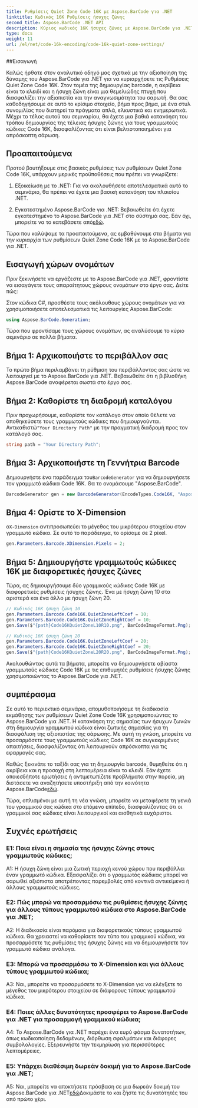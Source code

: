 ```yaml
---
title: Ρυθμίσεις Quiet Zone Code 16K με Aspose.BarCode για .NET
linktitle: Κωδικός 16K Ρυθμίσεις ήσυχης ζώνης
second_title: Aspose.BarCode .NET API
description: Κύριος κωδικός 16K ήσυχες ζώνες με Aspose.BarCode για .NET. Προσαρμόστε τις ρυθμίσεις γραμμικού κώδικα για αξιόπιστη σάρωση.
type: docs
weight: 11
url: /el/net/code-16k-encoding/code-16k-quiet-zone-settings/
---
```

##Εισαγωγή

Καλώς ήρθατε στον αναλυτικό οδηγό μας σχετικά με την αξιοποίηση της δύναμης του Aspose.BarCode για .NET για να κυριαρχήσετε τις Ρυθμίσεις Quiet Zone Code 16K. Στον τομέα της δημιουργίας barcode, η ακρίβεια είναι το κλειδί και η ήσυχη ζώνη είναι μια θεμελιώδης πτυχή που διασφαλίζει την αξιοπιστία και την αναγνωσιμότητα του σαρωτή. Θα σας καθοδηγήσουμε σε αυτό το κρίσιμο στοιχείο, βήμα προς βήμα, με ένα στυλ συνομιλίας που διατηρεί τα πράγματα απλά, ελκυστικά και ενημερωτικά. Μέχρι το τέλος αυτού του σεμιναρίου, θα έχετε μια βαθιά κατανόηση του τρόπου δημιουργίας της τέλειας ήσυχης ζώνης για τους γραμμωτούς κώδικες Code 16K, διασφαλίζοντας ότι είναι βελτιστοποιημένοι για απρόσκοπτη σάρωση.

## Προαπαιτούμενα

Προτού βουτήξουμε στις βασικές ρυθμίσεις των ρυθμίσεων Quiet Zone Code 16K, υπάρχουν μερικές προϋποθέσεις που πρέπει να γνωρίζετε:

1. Εξοικείωση με το .NET: Για να ακολουθήσετε αποτελεσματικά αυτό το σεμινάριο, θα πρέπει να έχετε μια βασική κατανόηση του πλαισίου .NET.

2.  Εγκατεστημένο Aspose.BarCode για .NET: Βεβαιωθείτε ότι έχετε εγκατεστημένο το Aspose.BarCode για .NET στο σύστημά σας. Εάν όχι, μπορείτε να το κατεβάσετε από[εδώ](https://releases.aspose.com/barcode/net/).

Τώρα που καλύψαμε τα προαπαιτούμενα, ας εμβαθύνουμε στα βήματα για την κυριαρχία των ρυθμίσεων Quiet Zone Code 16K με το Aspose.BarCode για .NET.

## Εισαγωγή χώρων ονομάτων

Πριν ξεκινήσετε να εργάζεστε με το Aspose.BarCode για .NET, φροντίστε να εισαγάγετε τους απαραίτητους χώρους ονομάτων στο έργο σας. Δείτε πώς:

Στον κώδικα C#, προσθέστε τους ακόλουθους χώρους ονομάτων για να χρησιμοποιήσετε αποτελεσματικά τις λειτουργίες Aspose.BarCode:

```csharp
using Aspose.BarCode.Generation;
```

Τώρα που φροντίσαμε τους χώρους ονομάτων, ας αναλύσουμε το κύριο σεμινάριο σε πολλά βήματα.

## Βήμα 1: Αρχικοποιήστε το περιβάλλον σας

Το πρώτο βήμα περιλαμβάνει τη ρύθμιση του περιβάλλοντος σας ώστε να λειτουργεί με το Aspose.BarCode για .NET. Βεβαιωθείτε ότι η βιβλιοθήκη Aspose.BarCode αναφέρεται σωστά στο έργο σας.

## Βήμα 2: Καθορίστε τη διαδρομή καταλόγου

 Πριν προχωρήσουμε, καθορίστε τον κατάλογο στον οποίο θέλετε να αποθηκεύσετε τους γραμμωτούς κώδικες που δημιουργούνται. Αντικαθιστώ`"Your Directory Path"` με την πραγματική διαδρομή προς τον κατάλογό σας.

```csharp
string path = "Your Directory Path";
```

## Βήμα 3: Αρχικοποιήστε τη Γεννήτρια Barcode

 Δημιουργήστε ένα παράδειγμα του`BarcodeGenerator` για να δημιουργήσετε τον γραμμωτό κώδικα Code 16K. Θα το ονομάσουμε "Aspose.BarCode".

```csharp
BarcodeGenerator gen = new BarcodeGenerator(EncodeTypes.Code16K, "Aspose.BarCode");
```

## Βήμα 4: Ορίστε το X-Dimension

 ο`X-Dimension` αντιπροσωπεύει το μέγεθος του μικρότερου στοιχείου στον γραμμωτό κώδικα. Σε αυτό το παράδειγμα, το ορίσαμε σε 2 pixel.

```csharp
gen.Parameters.Barcode.XDimension.Pixels = 2;
```

## Βήμα 5: Δημιουργήστε γραμμωτούς κώδικες 16K με διαφορετικές ήσυχες ζώνες

Τώρα, ας δημιουργήσουμε δύο γραμμικούς κώδικες Code 16K με διαφορετικές ρυθμίσεις ήσυχης ζώνης. Ένα με ήσυχη ζώνη 10 στα αριστερά και ένα άλλο με ήσυχη ζώνη 20.

```csharp
// Κωδικός 16K ήσυχη ζώνη 10
gen.Parameters.Barcode.Code16K.QuietZoneLeftCoef = 10;
gen.Parameters.Barcode.Code16K.QuietZoneRightCoef = 10;
gen.Save($"{path}Code16KQuietZoneL10R10.png", BarCodeImageFormat.Png);

// Κωδικός 16K ήσυχη ζώνη 20
gen.Parameters.Barcode.Code16K.QuietZoneLeftCoef = 20;
gen.Parameters.Barcode.Code16K.QuietZoneRightCoef = 20;
gen.Save($"{path}Code16KQuietZoneL20R20.png", BarCodeImageFormat.Png);
```

Ακολουθώντας αυτά τα βήματα, μπορείτε να δημιουργήσετε αβίαστα γραμμωτούς κώδικες Code 16K με τις επιθυμητές ρυθμίσεις ήσυχης ζώνης χρησιμοποιώντας το Aspose.BarCode για .NET.

## συμπέρασμα

Σε αυτό το περιεκτικό σεμινάριο, απομυθοποιήσαμε τη διαδικασία εκμάθησης των ρυθμίσεων Quiet Zone Code 16K χρησιμοποιώντας το Aspose.BarCode για .NET. Η κατανόηση της σημασίας των ήσυχων ζωνών στη δημιουργία γραμμωτού κώδικα είναι ζωτικής σημασίας για τη διασφάλιση της αξιοπιστίας της σάρωσης. Με αυτή τη γνώση, μπορείτε να προσαρμόσετε τους γραμμωτούς κώδικες Code 16K σε συγκεκριμένες απαιτήσεις, διασφαλίζοντας ότι λειτουργούν απρόσκοπτα για τις εφαρμογές σας.

 Καθώς ξεκινάτε το ταξίδι σας για τη δημιουργία barcode, θυμηθείτε ότι η ακρίβεια και η προσοχή στη λεπτομέρεια είναι το κλειδί. Εάν έχετε οποιεσδήποτε ερωτήσεις ή αντιμετωπίζετε προβλήματα στην πορεία, μη διστάσετε να αναζητήσετε υποστήριξη από την κοινότητα Aspose.BarCode[εδώ](https://forum.aspose.com/c/barcode/13).

Τώρα, οπλισμένοι με αυτή τη νέα γνώση, μπορείτε να μεταφέρετε τη γενιά του γραμμικού σας κώδικα στο επόμενο επίπεδο, διασφαλίζοντας ότι οι γραμμικοί σας κώδικες είναι λειτουργικοί και αισθητικά ευχάριστοι.

## Συχνές ερωτήσεις

### Ε1: Ποια είναι η σημασία της ήσυχης ζώνης στους γραμμωτούς κώδικες;
   
A1: Η ήσυχη ζώνη είναι μια ζωτική περιοχή κενού χώρου που περιβάλλει έναν γραμμωτό κώδικα. Εξασφαλίζει ότι ο γραμμωτός κώδικας μπορεί να σαρωθεί αξιόπιστα αποτρέποντας παρεμβολές από κοντινά αντικείμενα ή άλλους γραμμωτούς κώδικες.

### Ε2: Πώς μπορώ να προσαρμόσω τις ρυθμίσεις ήσυχης ζώνης για άλλους τύπους γραμμωτού κώδικα στο Aspose.BarCode για .NET;

A2: Η διαδικασία είναι παρόμοια για διαφορετικούς τύπους γραμμωτού κώδικα. Θα χρειαστεί να καθορίσετε τον τύπο του γραμμικού κώδικα, να προσαρμόσετε τις ρυθμίσεις της ήσυχης ζώνης και να δημιουργήσετε τον γραμμωτό κώδικα ανάλογα.

### Ε3: Μπορώ να προσαρμόσω το X-Dimension και για άλλους τύπους γραμμωτού κώδικα;

A3: Ναι, μπορείτε να προσαρμόσετε το X-Dimension για να ελέγξετε το μέγεθος του μικρότερου στοιχείου σε διάφορους τύπους γραμμωτού κώδικα.

### Ε4: Ποιες άλλες δυνατότητες προσφέρει το Aspose.BarCode για .NET για προσαρμογή γραμμικού κώδικα;

A4: Το Aspose.BarCode για .NET παρέχει ένα ευρύ φάσμα δυνατοτήτων, όπως κωδικοποίηση δεδομένων, διόρθωση σφαλμάτων και διάφορες συμβολολογίες. Εξερευνήστε την τεκμηρίωση για περισσότερες λεπτομέρειες.

### Ε5: Υπάρχει διαθέσιμη δωρεάν δοκιμή για το Aspose.BarCode για .NET;

 A5: Ναι, μπορείτε να αποκτήσετε πρόσβαση σε μια δωρεάν δοκιμή του Aspose.BarCode για .NET[εδώ](https://releases.aspose.com/)Δοκιμάστε το και ζήστε τις δυνατότητές του από πρώτο χέρι.